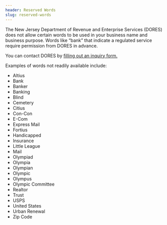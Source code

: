 ```yaml
---
header: Reserved Words
slug: reserved-words
---
```

The N﻿ew Jersey Department of Revenue and Enterprise Services (DORES) does not allow certain words to be used in your business name and business purpose. Words like “bank” that indicate a regulated service require permission from DORES in advance. 

You can contact DORES by [filling out an inquiry form.](https://www.nj.gov/treasury/revenue/revgencode.shtml) 

Examples of words not readily available include: 

* Altius  
* Bank
* Banker
* Banking
* Blind
* Cemetery
* Citius
* Con-Con
* E-Com
* Express Mail
* Fortius
* Handicapped
* Insurance
* Little League
* Mail
* Olympiad
* Olympia
* Olympian
* Olympic
* Olympus
* Olympic Committee
* Realtor
* Trust
* USPS
* United States
* Urban Renewal
* Zip Code